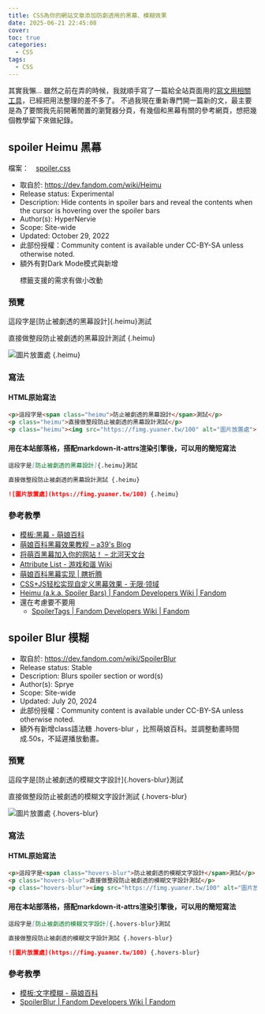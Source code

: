 ```yaml
---
title: CSS為你的網站文章添加防劇透用的黑幕、模糊效果
date: 2025-06-21 22:45:08
cover:
toc: true
categories:
  - CSS
tags:
  - CSS
---
```



其實我懶... 雖然之前在弄的時候，我就順手寫了一篇給全站頁面用的[寫文用相關工具](/tools)，已經把用法整理的差不多了。
不過我現在重新專門開一篇新的文，最主要是為了要關我先前開著閒置的瀏覽器分頁，有幾個和黑幕有關的參考網頁，想把幾個教學留下來做紀錄。

## spoiler Heimu 黑幕
檔案：　[spoiler.css](/css/spoiler.css)

* 取自於: <https://dev.fandom.com/wiki/Heimu>
* Release status: Experimental
* Description: Hide contents in spoiler bars and reveal the contents when the cursor is hovering over the spoiler bars
* Author(s): HyperNervie
* Scope: Site-wide
* Updated: October 29, 2022
* 此部份授權：Community content is available under CC-BY-SA unless otherwise noted.
* 額外有對Dark Mode模式與新增 <p></p> 標籤支援的需求有做小改動

### 預覽

<div class="xg-grid">
<div class="xg-col-9 xg-col-sm-12">

這段字是[防止被劇透的黑幕設計]{.heimu}測試

直接做整段防止被劇透的黑幕設計測試 {.heimu}
</div>
<div class="xg-col-3 xg-col-sm-12">

![圖片放置處](https://fimg.yuaner.tw/100) {.heimu}
</div>
</div>

### 寫法

#### HTML原始寫法
```html
<p>這段字是<span class="heimu">防止被劇透的黑幕設計</span>測試</p>
<p class="heimu">直接做整段防止被劇透的黑幕設計測試</p>
<p class="heimu"><img src="https://fimg.yuaner.tw/100" alt="圖片放置處"></p>
```

#### 用在本站部落格，搭配markdown-it-attrs渲染引擎後，可以用的簡短寫法
```markdown
這段字是[防止被劇透的黑幕設計]{.heimu}測試

直接做整段防止被劇透的黑幕設計測試 {.heimu}

![圖片放置處](https://fimg.yuaner.tw/100) {.heimu}
```

### 參考教學
* [模板:黑幕 - 萌娘百科](https://zh.moegirl.org.cn/Template:%E9%BB%91%E5%B9%95)
* [萌娘百科黑幕效果教程 – a39's Blog](http://www.asuka39.top/article/181/)
* [将萌百黑幕加入你的网站！ – 北河天文台](https://pediastrum.com/moeblack/)
* [Attribute List - 游戏和谐 Wiki](https://ggame.gledos.science/mkdocs/Attribute_List.html)
* [萌娘百科黑幕实现 | 瞎折腾](https://www.braindance.top/posts/play_time/%E8%90%8C%E5%A8%98%E7%99%BE%E7%A7%91%E9%BB%91%E5%B9%95%E5%AE%9E%E7%8E%B0/)
* [CSS+JS轻松实现自定义黑幕效果 - 无限·领域](https://ucw.moe/archives/js-with-css-implements-heimu.html)
* [Heimu (a.k.a. Spoiler Bars) | Fandom Developers Wiki | Fandom](https://dev.fandom.com/wiki/Heimu)
* 還在考慮要不要用
    * [SpoilerTags | Fandom Developers Wiki | Fandom](https://dev.fandom.com/wiki/SpoilerTags)

## spoiler Blur 模糊
* 取自於: <https://dev.fandom.com/wiki/SpoilerBlur>
* Release status: Stable
* Description: Blurs spoiler section or word(s)
* Author(s): Sprye
* Scope: Site-wide
* Updated: July 20, 2024
* 此部份授權：Community content is available under CC-BY-SA unless otherwise noted.
* 額外有新增class語法糖 .hovers-blur ，比照萌娘百科。並調整動畫時間成.50s，不延遲播放動畫。

### 預覽
<div class="xg-grid">
<div class="xg-col-9 xg-col-sm-12">

這段字是[防止被劇透的模糊文字設計]{.hovers-blur}測試

直接做整段防止被劇透的模糊文字設計測試 {.hovers-blur}
</div>
<div class="xg-col-3 xg-col-sm-12">

![圖片放置處](https://fimg.yuaner.tw/100) {.hovers-blur}
</div>
</div>

### 寫法
#### HTML原始寫法
```html
<p>這段字是<span class="hovers-blur">防止被劇透的模糊文字設計</span>測試</p>
<p class="hovers-blur">直接做整段防止被劇透的模糊文字設計測試</p>
<p class="hovers-blur"><img src="https://fimg.yuaner.tw/100" alt="圖片放置處"></p>
```

#### 用在本站部落格，搭配markdown-it-attrs渲染引擎後，可以用的簡短寫法
```markdown
這段字是[防止被劇透的模糊文字設計]{.hovers-blur}測試

直接做整段防止被劇透的模糊文字設計測試 {.hovers-blur}

![圖片放置處](https://fimg.yuaner.tw/100) {.hovers-blur}
```

### 參考教學
* [模板:文字模糊 - 萌娘百科](https://zh.moegirl.org.cn/Template:%E6%96%87%E5%AD%97%E6%A8%A1%E7%B3%8A)
* [SpoilerBlur | Fandom Developers Wiki | Fandom](https://dev.fandom.com/wiki/SpoilerBlur)
